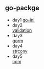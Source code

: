 ## go-packge

- day1
  [go-ini](./01ini/ini.md)
- day2   
  [validation](02validation/validator.md)
- day3  
  [gorm](03gorm/gorm.md)
- day4  
  [strconv](./04strconv/strconv.md)
- day5  
  [com](05com/com/README.md)